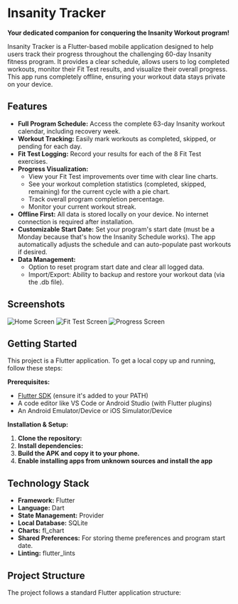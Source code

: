# Insanity Tracker

**Your dedicated companion for conquering the Insanity Workout program!**

Insanity Tracker is a Flutter-based mobile application designed to help users track their progress throughout the challenging 60-day Insanity fitness program. It provides a clear schedule, allows users to log completed workouts, monitor their Fit Test results, and visualize their overall progress. This app runs completely offline, ensuring your workout data stays private on your device.

## Features

*   **Full Program Schedule:** Access the complete 63-day Insanity workout calendar, including recovery week.
*   **Workout Tracking:** Easily mark workouts as completed, skipped, or pending for each day.
*   **Fit Test Logging:** Record your results for each of the 8 Fit Test exercises.
*   **Progress Visualization:**
    *   View your Fit Test improvements over time with clear line charts.
    *   See your workout completion statistics (completed, skipped, remaining) for the current cycle with a pie chart.
    *   Track overall program completion percentage.
    *   Monitor your current workout streak.
*   **Offline First:** All data is stored locally on your device. No internet connection is required after installation.
*   **Customizable Start Date:** Set your program's start date (must be a Monday because that's how the Insanity Schedule works). The app automatically adjusts the schedule and can auto-populate past workouts if desired.
*   **Data Management:**
    *   Option to reset program start date and clear all logged data.
    *   Import/Export: Ability to backup and restore your workout data (via the .db file).

## Screenshots

![Home Screen](screenshots/home_screen.png)
![Fit Test Screen](screenshots/fit_test_screen.png)
![Progress Screen](screenshots/progress_screen.png)

## Getting Started

This project is a Flutter application. To get a local copy up and running, follow these steps:

**Prerequisites:**

*   [Flutter SDK](https://docs.flutter.dev/get-started/install) (ensure it's added to your PATH)
*   A code editor like VS Code or Android Studio (with Flutter plugins)
*   An Android Emulator/Device or iOS Simulator/Device

**Installation & Setup:**

1.  **Clone the repository:**
2.  **Install dependencies:**
3.  **Build the APK and copy it to your phone.**
4.  **Enable installing apps from unknown sources and install the app**

## Technology Stack

*   **Framework:** Flutter
*   **Language:** Dart
*   **State Management:** Provider
*   **Local Database:** SQLite
*   **Charts:** fl_chart
*   **Shared Preferences:** For storing theme preferences and program start date.
*   **Linting:** flutter_lints

## Project Structure

The project follows a standard Flutter application structure: